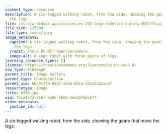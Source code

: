 ```yaml
---
content_type: resource
description: A six-legged walking robot, from the side, showing the gears that move
  the legs.
file: /ol-ocw-studio-app/courses/es-293-lego-robotics-spring-2007/7eca1d43318faad5fb0d2eb3b75beb77_0230.jpg
file_size: 125300
file_type: image/jpeg
image_metadata:
  caption: A six-legged walking robot, from the side, showing the gears that move
    the legs.
  credit: Photo by MIT OpenCourseWare.
  image-alt: A Lego robot with three pairs of legs.
learning_resource_types: []
license: https://creativecommons.org/licenses/by-nc-sa/4.0/
ocw_type: OCWImage
parent_title: Image Gallery
parent_type: CourseSection
parent_uid: 6643c3f8-8d87-a6da-661a-55e223b1acef
resourcetype: Image
title: 0230.jpg
uid: 7eca1d43-318f-aad5-fb0d-2eb3b75beb77
video_metadata:
  youtube_id: null
---
```

A six-legged walking robot, from the side, showing the gears that move the legs.